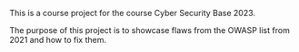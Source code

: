 This is a course project for the course Cyber Security Base 2023.

The purpose of this project is to showcase flaws from the OWASP list from 2021 and how to fix them. 